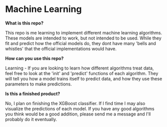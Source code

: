 # Machine Learning

**What is this repo?**

This repo is me learning to implement different machine learning algorithms. These models are intended to work, but not intended to be used. While they fit and predict how the official models do, they dont have many 'bells and whistles' that the official implementations would have.

**How can you use this repo?**

Learning - If you are looking to learn how different algorithms treat data, feel free to look at the 'init' and 'predict' functions of each algorithm. They will tell you how a model trains itself to predict data, and how they use these parameters to make predictions.

**Is this a finished product?**

No, I plan on finishing the XGBoost classifier. If I find time I may also visualize the predictions of each model. If you have any good algorithms you think would be a good addition, please send me a message and I'll probably do it eventually. 
